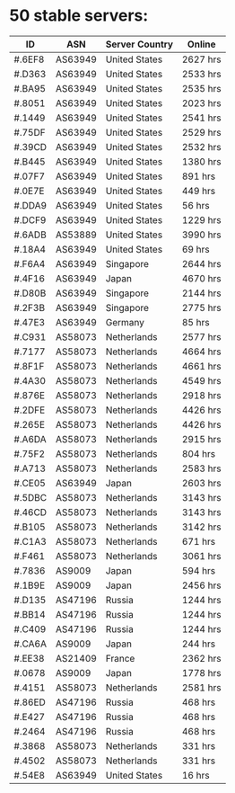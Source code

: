 # 50 stable servers:

| ID | ASN | Server Country | Online |
| ------ | ------ | ------ | ------ |
| #.6EF8 | AS63949 | United States | 2627 hrs |
| #.D363 | AS63949 | United States | 2533 hrs |
| #.BA95 | AS63949 | United States | 2535 hrs |
| #.8051 | AS63949 | United States | 2023 hrs |
| #.1449 | AS63949 | United States | 2541 hrs |
| #.75DF | AS63949 | United States | 2529 hrs |
| #.39CD | AS63949 | United States | 2532 hrs |
| #.B445 | AS63949 | United States | 1380 hrs |
| #.07F7 | AS63949 | United States | 891 hrs |
| #.0E7E | AS63949 | United States | 449 hrs |
| #.DDA9 | AS63949 | United States | 56 hrs |
| #.DCF9 | AS63949 | United States | 1229 hrs |
| #.6ADB | AS53889 | United States | 3990 hrs |
| #.18A4 | AS63949 | United States | 69 hrs |
| #.F6A4 | AS63949 | Singapore | 2644 hrs |
| #.4F16 | AS63949 | Japan | 4670 hrs |
| #.D80B | AS63949 | Singapore | 2144 hrs |
| #.2F3B | AS63949 | Singapore | 2775 hrs |
| #.47E3 | AS63949 | Germany | 85 hrs |
| #.C931 | AS58073 | Netherlands | 2577 hrs |
| #.7177 | AS58073 | Netherlands | 4664 hrs |
| #.8F1F | AS58073 | Netherlands | 4661 hrs |
| #.4A30 | AS58073 | Netherlands | 4549 hrs |
| #.876E | AS58073 | Netherlands | 2918 hrs |
| #.2DFE | AS58073 | Netherlands | 4426 hrs |
| #.265E | AS58073 | Netherlands | 4426 hrs |
| #.A6DA | AS58073 | Netherlands | 2915 hrs |
| #.75F2 | AS58073 | Netherlands | 804 hrs |
| #.A713 | AS58073 | Netherlands | 2583 hrs |
| #.CE05 | AS63949 | Japan | 2603 hrs |
| #.5DBC | AS58073 | Netherlands | 3143 hrs |
| #.46CD | AS58073 | Netherlands | 3143 hrs |
| #.B105 | AS58073 | Netherlands | 3142 hrs |
| #.C1A3 | AS58073 | Netherlands | 671 hrs |
| #.F461 | AS58073 | Netherlands | 3061 hrs |
| #.7836 | AS9009 | Japan | 594 hrs |
| #.1B9E | AS9009 | Japan | 2456 hrs |
| #.D135 | AS47196 | Russia | 1244 hrs |
| #.BB14 | AS47196 | Russia | 1244 hrs |
| #.C409 | AS47196 | Russia | 1244 hrs |
| #.CA6A | AS9009 | Japan | 244 hrs |
| #.EE38 | AS21409 | France | 2362 hrs |
| #.0678 | AS9009 | Japan | 1778 hrs |
| #.4151 | AS58073 | Netherlands | 2581 hrs |
| #.86ED | AS47196 | Russia | 468 hrs |
| #.E427 | AS47196 | Russia | 468 hrs |
| #.2464 | AS47196 | Russia | 468 hrs |
| #.3868 | AS58073 | Netherlands | 331 hrs |
| #.4502 | AS58073 | Netherlands | 331 hrs |
| #.54E8 | AS63949 | United States | 16 hrs |

